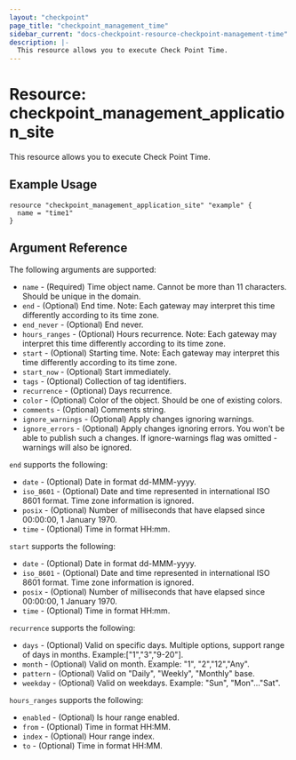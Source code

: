 ```yaml
---
layout: "checkpoint"
page_title: "checkpoint_management_time"
sidebar_current: "docs-checkpoint-resource-checkpoint-management-time"
description: |-
  This resource allows you to execute Check Point Time.
---
```


# Resource: checkpoint_management_application_site

This resource allows you to execute Check Point Time.

## Example Usage


```hcl
resource "checkpoint_management_application_site" "example" {
  name = "time1"
}
```

## Argument Reference

The following arguments are supported:

* `name` - (Required) Time object name. Cannot be more than 11 characters. Should be unique in the domain.
* `end` - (Optional) End time. Note: Each gateway may interpret this time differently according to its time zone.
* `end_never` - (Optional) End never.
* `hours_ranges` - (Optional) Hours recurrence. Note: Each gateway may interpret this time differently according to its time zone.
* `start` - (Optional) Starting time. Note: Each gateway may interpret this time differently according to its time zone.
* `start_now` - (Optional) Start immediately.
* `tags` - (Optional) Collection of tag identifiers.
* `recurrence` - (Optional) Days recurrence.
* `color` - (Optional) Color of the object. Should be one of existing colors. 
* `comments` - (Optional) Comments string. 
* `ignore_warnings` - (Optional) Apply changes ignoring warnings. 
* `ignore_errors` - (Optional) Apply changes ignoring errors. You won't be able to publish such a changes. If ignore-warnings flag was omitted - warnings will also be ignored. 

`end` supports the following:

* `date` - (Optional) Date in format dd-MMM-yyyy.
* `iso_8601` - (Optional) Date and time represented in international ISO 8601 format. Time zone information is ignored.
* `posix` - (Optional) Number of milliseconds that have elapsed since 00:00:00, 1 January 1970.
* `time` - (Optional) Time in format HH:mm.

`start` supports the following:

* `date` - (Optional) Date in format dd-MMM-yyyy.
* `iso_8601` - (Optional) Date and time represented in international ISO 8601 format. Time zone information is ignored.
* `posix` - (Optional) Number of milliseconds that have elapsed since 00:00:00, 1 January 1970.
* `time` - (Optional) Time in format HH:mm.

`recurrence` supports the following:

* `days` - (Optional) Valid on specific days. Multiple options, support range of days in months. Example:["1","3","9-20"].
* `month` - (Optional) Valid on month. Example: "1", "2","12","Any".
* `pattern` - (Optional) Valid on "Daily", "Weekly", "Monthly" base.
* `weekday` - (Optional) Valid on weekdays. Example: "Sun", "Mon"..."Sat".

`hours_ranges` supports the following:

* `enabled` - (Optional) Is hour range enabled.
* `from` - (Optional) Time in format HH:MM.
* `index` - (Optional) Hour range index.
* `to` - (Optional) Time in format HH:MM.